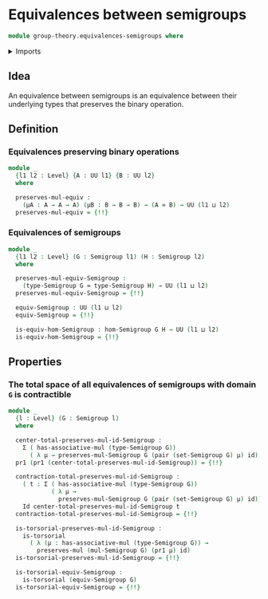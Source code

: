 # Equivalences between semigroups

```agda
module group-theory.equivalences-semigroups where
```

<details><summary>Imports</summary>

```agda
open import foundation.dependent-pair-types
open import foundation.equivalences
open import foundation.function-extensionality
open import foundation.function-types
open import foundation.identity-types
open import foundation.propositions
open import foundation.sets
open import foundation.structure-identity-principle
open import foundation.subtype-identity-principle
open import foundation.subtypes
open import foundation.torsorial-type-families
open import foundation.univalence
open import foundation.universe-levels

open import group-theory.homomorphisms-semigroups
open import group-theory.semigroups
```

</details>

## Idea

An equivalence between semigroups is an equivalence between their underlying
types that preserves the binary operation.

## Definition

### Equivalences preserving binary operations

```agda
module _
  {l1 l2 : Level} {A : UU l1} {B : UU l2}
  where

  preserves-mul-equiv :
    (μA : A → A → A) (μB : B → B → B) → (A ≃ B) → UU (l1 ⊔ l2)
  preserves-mul-equiv = {!!}
```

### Equivalences of semigroups

```agda
module _
  {l1 l2 : Level} (G : Semigroup l1) (H : Semigroup l2)
  where

  preserves-mul-equiv-Semigroup :
    (type-Semigroup G ≃ type-Semigroup H) → UU (l1 ⊔ l2)
  preserves-mul-equiv-Semigroup = {!!}

  equiv-Semigroup : UU (l1 ⊔ l2)
  equiv-Semigroup = {!!}

  is-equiv-hom-Semigroup : hom-Semigroup G H → UU (l1 ⊔ l2)
  is-equiv-hom-Semigroup = {!!}
```

## Properties

### The total space of all equivalences of semigroups with domain `G` is contractible

```agda
module _
  {l : Level} (G : Semigroup l)
  where

  center-total-preserves-mul-id-Semigroup :
    Σ ( has-associative-mul (type-Semigroup G))
      ( λ μ → preserves-mul-Semigroup G (pair (set-Semigroup G) μ) id)
  pr1 (pr1 (center-total-preserves-mul-id-Semigroup)) = {!!}

  contraction-total-preserves-mul-id-Semigroup :
    ( t : Σ ( has-associative-mul (type-Semigroup G))
            ( λ μ →
              preserves-mul-Semigroup G (pair (set-Semigroup G) μ) id)) →
    Id center-total-preserves-mul-id-Semigroup t
  contraction-total-preserves-mul-id-Semigroup = {!!}

  is-torsorial-preserves-mul-id-Semigroup :
    is-torsorial
      ( λ (μ : has-associative-mul (type-Semigroup G)) →
        preserves-mul (mul-Semigroup G) (pr1 μ) id)
  is-torsorial-preserves-mul-id-Semigroup = {!!}

  is-torsorial-equiv-Semigroup :
    is-torsorial (equiv-Semigroup G)
  is-torsorial-equiv-Semigroup = {!!}
```
